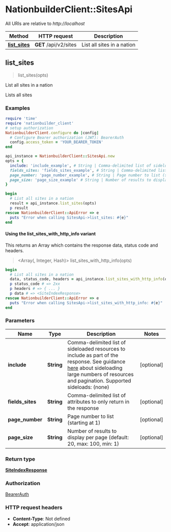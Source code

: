# NationbuilderClient::SitesApi

All URIs are relative to *http://localhost*

| Method | HTTP request | Description |
| ------ | ------------ | ----------- |
| [**list_sites**](SitesApi.md#list_sites) | **GET** /api/v2/sites | List all sites in a nation |


## list_sites

> <SiteIndexResponse> list_sites(opts)

List all sites in a nation

Lists all sites

### Examples

```ruby
require 'time'
require 'nationbuilder_client'
# setup authorization
NationbuilderClient.configure do |config|
  # Configure Bearer authorization (JWT): BearerAuth
  config.access_token = 'YOUR_BEARER_TOKEN'
end

api_instance = NationbuilderClient::SitesApi.new
opts = {
  include: 'include_example', # String | Comma-delimited list of sideloaded resources to include as part of the response. See guidance [here](/api/v2/docs#overview--paginating-sideloads) about sideloading large numbers of resources and pagination.  Supported sideloads: (none) 
  fields_sites: 'fields_sites_example', # String | Comma-delimited list of attributes to only return in the response
  page_number: 'page_number_example', # String | Page number to list (starting at 1)
  page_size: 'page_size_example' # String | Number of results to display per page (default: 20, max: 100, min: 1)
}

begin
  # List all sites in a nation
  result = api_instance.list_sites(opts)
  p result
rescue NationbuilderClient::ApiError => e
  puts "Error when calling SitesApi->list_sites: #{e}"
end
```

#### Using the list_sites_with_http_info variant

This returns an Array which contains the response data, status code and headers.

> <Array(<SiteIndexResponse>, Integer, Hash)> list_sites_with_http_info(opts)

```ruby
begin
  # List all sites in a nation
  data, status_code, headers = api_instance.list_sites_with_http_info(opts)
  p status_code # => 2xx
  p headers # => { ... }
  p data # => <SiteIndexResponse>
rescue NationbuilderClient::ApiError => e
  puts "Error when calling SitesApi->list_sites_with_http_info: #{e}"
end
```

### Parameters

| Name | Type | Description | Notes |
| ---- | ---- | ----------- | ----- |
| **include** | **String** | Comma-delimited list of sideloaded resources to include as part of the response. See guidance [here](/api/v2/docs#overview--paginating-sideloads) about sideloading large numbers of resources and pagination.  Supported sideloads: (none)  | [optional] |
| **fields_sites** | **String** | Comma-delimited list of attributes to only return in the response | [optional] |
| **page_number** | **String** | Page number to list (starting at 1) | [optional] |
| **page_size** | **String** | Number of results to display per page (default: 20, max: 100, min: 1) | [optional] |

### Return type

[**SiteIndexResponse**](SiteIndexResponse.md)

### Authorization

[BearerAuth](../README.md#BearerAuth)

### HTTP request headers

- **Content-Type**: Not defined
- **Accept**: application/json

